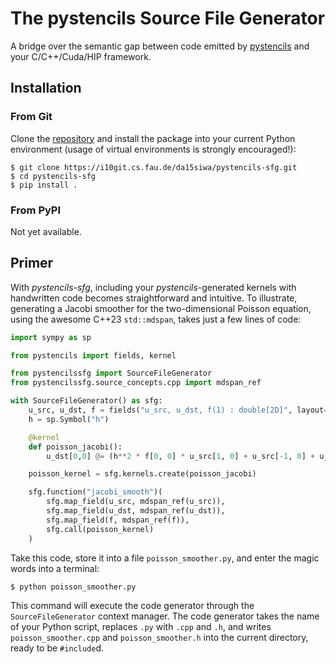 # The pystencils Source File Generator

A bridge over the semantic gap between code emitted by [pystencils](https://pypi.org/project/pystencils/)
and your C/C++/Cuda/HIP framework.

## Installation

### From Git

Clone the [repository](https://i10git.cs.fau.de/da15siwa/pystencils-sfg) and install the package into your current Python environment
(usage of virtual environments is strongly encouraged!):

```shell
$ git clone https://i10git.cs.fau.de/da15siwa/pystencils-sfg.git
$ cd pystencils-sfg
$ pip install .
```

### From PyPI

Not yet available.

## Primer

With *pystencils-sfg*, including your *pystencils*-generated kernels with handwritten code becomes straightforward
and intuitive. To illustrate, generating a Jacobi smoother for the two-dimensional Poisson equation,
using the awesome C++23 `std::mdspan`, takes just a few lines of code:

```python
import sympy as sp

from pystencils import fields, kernel

from pystencilssfg import SourceFileGenerator
from pystencilssfg.source_concepts.cpp import mdspan_ref

with SourceFileGenerator() as sfg:
    u_src, u_dst, f = fields("u_src, u_dst, f(1) : double[2D]", layout="fzyx")
    h = sp.Symbol("h")

    @kernel
    def poisson_jacobi():
        u_dst[0,0] @= (h**2 * f[0, 0] * u_src[1, 0] + u_src[-1, 0] + u_src[0, 1] + u_src[0, -1]) / 4

    poisson_kernel = sfg.kernels.create(poisson_jacobi)

    sfg.function("jacobi_smooth")(
        sfg.map_field(u_src, mdspan_ref(u_src)),
        sfg.map_field(u_dst, mdspan_ref(u_dst)),
        sfg.map_field(f, mdspan_ref(f)),
        sfg.call(poisson_kernel)
    )
```

Take this code, store it into a file `poisson_smoother.py`, and enter the magic words into a terminal:

```shell
$ python poisson_smoother.py
```

This command will execute the code generator through the `SourceFileGenerator` context manager.
The code generator takes the name of your Python script, replaces `.py` with `.cpp` and `.h`, and writes
`poisson_smoother.cpp` and `poisson_smoother.h` into the current directory, ready to be `#include`d.
